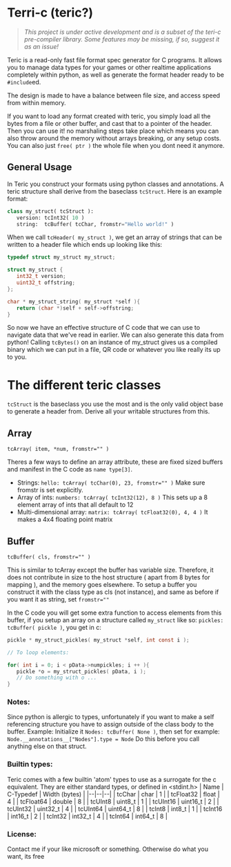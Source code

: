 # Terri-c (teric?)

> *This project is under active development and is a subset of the teri-c pre-compiler library. Some features may be missing, if so, suggest it as an issue!*

Teric is a read-only fast file format spec generator for C programs. It allows you to manage data types for your games or other realtime applications completely within python, as well as generate the format header ready to be `#include`ed.

The design is made to have a balance between file size, and access speed from within memory. 

If you want to load any format created with teric, you simply load all the bytes from a file or other buffer, and cast that to a pointer of the header. Then you can use it! no marshaling steps take place which means you can also throw around the memory without arrays breaking, or any setup costs. You can also just `free( ptr )` the whole file when you dont need it anymore.

## General Usage
In Teric you construct your formats using python classes and annotations.
A teric structure shall derive from the baseclass `tcStruct`. Here is an example format:
```python
class my_struct( tcStruct ):
   version: tcInt32( 10 )
   string:  tcBuffer( tcChar, fromstr="Hello world!" )
```
When we call `tcHeader( my_struct )`, we get an array of strings that can be written to a header file which ends up looking like this:
```c
typedef struct my_struct my_struct;

struct my_struct {
   int32_t version;
   uint32_t offstring;
};

char * my_struct_string( my_struct *self ){
   return (char *)self + self->offstring;
}
```
So now we have an effective structure of C code that we can use to navigate data that we've read in earlier. We can also generate this data from python! Calling `tcBytes()` on an instance of my_struct gives us a compiled binary which we can put in a file, QR code or whatever you like really its up to you.

# The different teric classes
 `tcStruct`  is the baseclass you use the most and is the only valid object base to generate a header from. Derive all your writable structures from this.
 
## Array
`tcArray( item, *num, fromstr="" )`

Theres a few ways to define an array attribute, these are fixed sized buffers and manifest in the C code as `name type[3]`. 
- Strings: `hello: tcArray( tcChar(0), 23, fromstr="" )` Make sure fromstr is set explicitly.
- Array of ints: `numbers: tcArray( tcInt32(12), 8 )` This sets up a 8 element array of ints that all default to 12
- Multi-dimensional array: `matrix: tcArray( tcFloat32(0), 4, 4 )` It makes a 4x4 floating point matrix

## Buffer
`tcBuffer( cls, fromstr="" )`

This is similar to tcArray except the buffer has variable size. Therefore, it does not contribute in size to the host structure ( apart from 8 bytes for mapping ), and the memory goes elsewhere. To setup a buffer you construct it with the class type as cls (not instance), and same as before if you want it as string, set `fromstr=""`

In the C code you will get some extra function to access elements from this buffer, if you setup an array on a structure called `my_struct` like so: `pickles: tcBuffer( pickle )`, you get in c:
```c
pickle * my_struct_pickles( my_struct *self, int const i );

// To loop elements:

for( int i = 0; i < pData->numpickles; i ++ ){ 
   pickle *o = my_struct_pickles( pData, i );
   // Do something with o ...
}
```
### Notes:
Since python is allergic to types, unfortunately if you want to make a self referencing structure you have to assign outside of the class body to the buffer. 
Example: Initialize it `Nodes: tcBuffer( None )`, then set for example: `Node.__annotations__["Nodes"].type = Node`
Do this before you call anything else on that struct. 

### Builtin types:
Teric comes with a few builtin 'atom' types to use as a surrogate for the c equivalent.
They are either standard types, or defined in <stdint.h>
| Name | C-Typedef | Width (bytes) |
|--|--|--|
| tcChar | char | 1 |
| tcFloat32 | float | 4 |
| tcFloat64 | double | 8 |
| tcUInt8 | uint8_t | 1 |
| tcUInt16 | uint16_t | 2 |
| tcUInt32 | uint32_t | 4 |
| tcUInt64 | uint64_t | 8 |
| tcInt8 | int8_t | 1 |
| tcInt16 | int16_t | 2 |
| tcInt32 | int32_t | 4 |
| tcInt64 | int64_t | 8 |

### License:
Contact me if your like microsoft or something. Otherwise do what you want, its free
